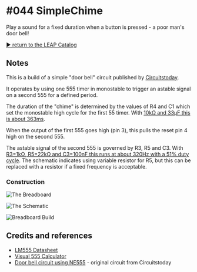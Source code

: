 # #044 SimpleChime

Play a sound for a fixed duration when a button is pressed - a poor man's door bell!


[:arrow_forward: return to the LEAP Catalog](https://leap.tardate.com)

## Notes

This is a build of a simple "door bell" circuit published by [Circuitstoday](http://www.circuitstoday.com/door-bell-circuit-using-ne555).

It operates by using one 555 timer in monostable to trigger an astable signal on a second 555 for a defined period.

The duration of the "chime" is determined by the values of R4 and C1 which set the monostable high cycle for the first 55 timer.
With [10kΩ and 33μF this is about 363ms](http://visual555.tardate.com/?mode=monostable&r1=10&c=33).

When the output of the first 555 goes high (pin 3), this pulls the reset pin 4 high on the second 555.

The astable signal of the second 555 is governed by R3, R5 and C3.
With [R3=1kΩ, R5=22kΩ and C3=100nF this runs at about 320Hz with a 51% duty cycle](http://visual555.tardate.com/?mode=astable&r1=1&r2=22&c=0.1). The schematic indicates using variable resistor for R5, but this
can be replaced with a resistor if a fixed frequency is acceptable.

### Construction

![The Breadboard](./assets/SimpleChime_bb.jpg?raw=true)

![The Schematic](./assets/SimpleChime_schematic.jpg?raw=true)

![Breadboard Build](./assets/SimpleChime_build.jpg?raw=true)

## Credits and references
* [LM555 Datasheet](https://www.futurlec.com/Linear/LM555CN.shtml)
* [Visual 555 Calculator](http://visual555.tardate.com)
* [Door bell circuit using NE555](http://www.circuitstoday.com/door-bell-circuit-using-ne555) - original circuit from Circuitstoday


